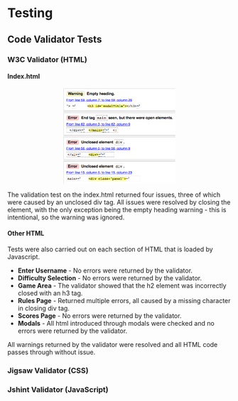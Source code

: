 # Testing

## Code Validator Tests

### W3C Validator (HTML)

#### **Index.html**
<p  align="center"><img  src="assets/readme-images/html-errors.png" alt="Errors and warnings returned by the html w3c validator" width="50%"></p>
The validation test on the index.html returned four issues, three of which were caused by an unclosed div tag. All issues were resolved by closing the element, with the only exception being the empty heading warning - this is intentional, so the warning was ignored.

#### **Other HTML**
Tests were also carried out on each section of HTML that is loaded by Javascript.

-   **Enter Username** - No errors were returned by the validator.
-   **Difficulty Selection** - No errors were returned by the validator.
-   **Game Area** - The validator showed that the h2 element was incorrectly closed with an h3 tag.
-   **Rules Page** - Returned multiple errors, all caused by a missing character in closing div tag.
-   **Scores Page** - No errors were returned by the validator.
-   **Modals** - All html introduced through modals were checked and no errors were returned by the validator.

All warnings returned by the validator were resolved and all HTML code passes through without issue.

### Jigsaw Validator (CSS)

### Jshint Validator (JavaScript)

